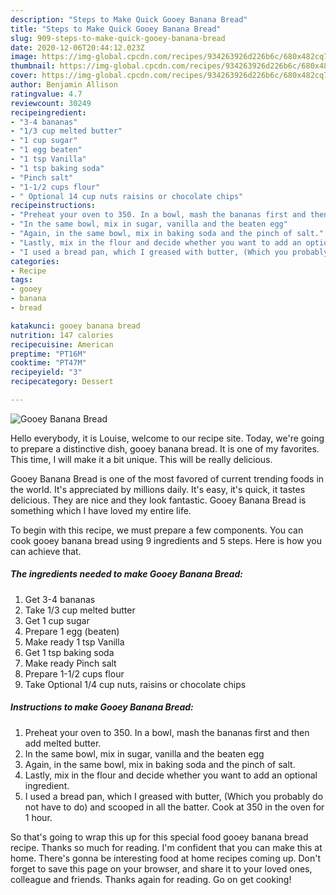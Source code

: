 ```yaml
---
description: "Steps to Make Quick Gooey Banana Bread"
title: "Steps to Make Quick Gooey Banana Bread"
slug: 909-steps-to-make-quick-gooey-banana-bread
date: 2020-12-06T20:44:12.023Z
image: https://img-global.cpcdn.com/recipes/934263926d226b6c/680x482cq70/gooey-banana-bread-recipe-main-photo.jpg
thumbnail: https://img-global.cpcdn.com/recipes/934263926d226b6c/680x482cq70/gooey-banana-bread-recipe-main-photo.jpg
cover: https://img-global.cpcdn.com/recipes/934263926d226b6c/680x482cq70/gooey-banana-bread-recipe-main-photo.jpg
author: Benjamin Allison
ratingvalue: 4.7
reviewcount: 30249
recipeingredient:
- "3-4 bananas"
- "1/3 cup melted butter"
- "1 cup sugar"
- "1 egg beaten"
- "1 tsp Vanilla"
- "1 tsp baking soda"
- "Pinch salt"
- "1-1/2 cups flour"
- " Optional 14 cup nuts raisins or chocolate chips"
recipeinstructions:
- "Preheat your oven to 350. In a bowl, mash the bananas first and then add melted butter."
- "In the same bowl, mix in sugar, vanilla and the beaten egg"
- "Again, in the same bowl, mix in baking soda and the pinch of salt."
- "Lastly, mix in the flour and decide whether you want to add an optional ingredient."
- "I used a bread pan, which I greased with butter, (Which you probably do not have to do) and scooped in all the batter. Cook at 350 in the oven for 1 hour."
categories:
- Recipe
tags:
- gooey
- banana
- bread

katakunci: gooey banana bread 
nutrition: 147 calories
recipecuisine: American
preptime: "PT16M"
cooktime: "PT47M"
recipeyield: "3"
recipecategory: Dessert

---
```



![Gooey Banana Bread](https://img-global.cpcdn.com/recipes/934263926d226b6c/680x482cq70/gooey-banana-bread-recipe-main-photo.jpg)

Hello everybody, it is Louise, welcome to our recipe site. Today, we're going to prepare a distinctive dish, gooey banana bread. It is one of my favorites. This time, I will make it a bit unique. This will be really delicious.

Gooey Banana Bread is one of the most favored of current trending foods in the world. It's appreciated by millions daily. It's easy, it's quick, it tastes delicious. They are nice and they look fantastic. Gooey Banana Bread is something which I have loved my entire life.




To begin with this recipe, we must prepare a few components. You can cook gooey banana bread using 9 ingredients and 5 steps. Here is how you can achieve that.

<!--inarticleads1-->

##### The ingredients needed to make Gooey Banana Bread:

1. Get 3-4 bananas
1. Take 1/3 cup melted butter
1. Get 1 cup sugar
1. Prepare 1 egg (beaten)
1. Make ready 1 tsp Vanilla
1. Get 1 tsp baking soda
1. Make ready Pinch salt
1. Prepare 1-1/2 cups flour
1. Take  Optional 1/4 cup nuts, raisins or chocolate chips




<!--inarticleads2-->

##### Instructions to make Gooey Banana Bread:

1. Preheat your oven to 350. In a bowl, mash the bananas first and then add melted butter.
1. In the same bowl, mix in sugar, vanilla and the beaten egg
1. Again, in the same bowl, mix in baking soda and the pinch of salt.
1. Lastly, mix in the flour and decide whether you want to add an optional ingredient.
1. I used a bread pan, which I greased with butter, (Which you probably do not have to do) and scooped in all the batter. Cook at 350 in the oven for 1 hour.




So that's going to wrap this up for this special food gooey banana bread recipe. Thanks so much for reading. I'm confident that you can make this at home. There's gonna be interesting food at home recipes coming up. Don't forget to save this page on your browser, and share it to your loved ones, colleague and friends. Thanks again for reading. Go on get cooking!
